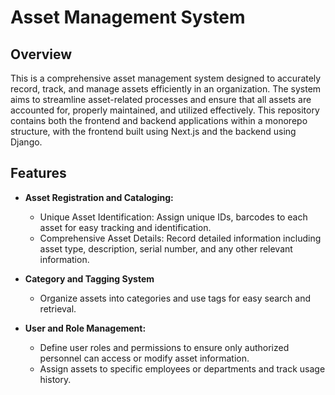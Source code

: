 # Asset Management System

## Overview
This is a comprehensive asset management system designed to accurately record, track, and manage assets efficiently in an organization. 
The system aims to streamline asset-related processes and ensure that all assets are accounted for, properly maintained, and utilized effectively.
This repository contains both the frontend and backend applications within a monorepo structure, with the frontend built using Next.js and the backend using Django.

## Features

- **Asset Registration and Cataloging:**

  - Unique Asset Identification: Assign unique IDs, barcodes to each asset for easy tracking and identification.
  - Comprehensive Asset Details: Record detailed information including asset type, description, serial number, and any other relevant information.

- **Category and Tagging System**
  - Organize assets into categories and use tags for easy search and retrieval.

- **User and Role Management:**
  - Define user roles and permissions to ensure only authorized personnel can access or modify asset information.
  - Assign assets to specific employees or departments and track usage history.
